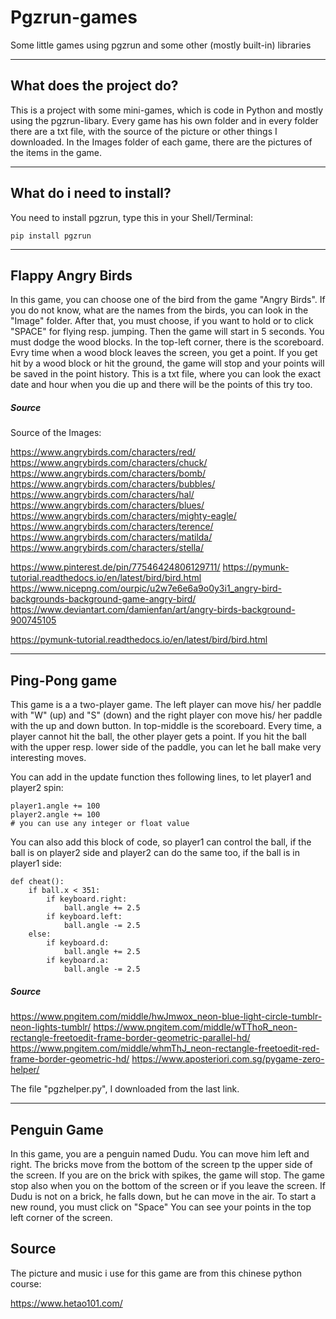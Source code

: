 # Pgzrun-games
Some little games using pgzrun and some other (mostly built-in) libraries
***
## What does the project do?
This is a project with some mini-games, which is code in Python and mostly using the pgzrun-libary. Every game has his own folder and in every folder there are a txt file, with the source of the picture or other things I downloaded. In the Images folder of each game, there are the pictures of the items in the game.
***
## What do i need to install?
You need to install pgzrun, type this in your Shell/Terminal:

`pip install pgzrun`
***
## Flappy Angry Birds
In this game, you can choose one of the bird from the game "Angry Birds". If you do not know, what are the names from the birds, you can look in the "Image" folder. After that, you must choose, if you want to hold or to click  "SPACE" for flying resp. jumping. Then the game will start in 5 seconds. You must dodge the wood blocks. In the top-left corner, there is the scoreboard. Evry time when a wood block leaves the screen, you get a point. If you get hit by a wood block or hit the ground, the game will stop and your points will be saved in the point history. This is a txt file, where you can look the exact date and hour when you die up and there will be the  points of this try too.
##### Source
Source of the Images:


https://www.angrybirds.com/characters/red/
https://www.angrybirds.com/characters/chuck/
https://www.angrybirds.com/characters/bomb/
https://www.angrybirds.com/characters/bubbles/
https://www.angrybirds.com/characters/hal/
https://www.angrybirds.com/characters/blues/
https://www.angrybirds.com/characters/mighty-eagle/
https://www.angrybirds.com/characters/terence/
https://www.angrybirds.com/characters/matilda/
https://www.angrybirds.com/characters/stella/

https://www.pinterest.de/pin/77546424806129711/
https://pymunk-tutorial.readthedocs.io/en/latest/bird/bird.html
https://www.nicepng.com/ourpic/u2w7e6e6a9o0y3i1_angry-bird-backgrounds-background-game-angry-bird/
https://www.deviantart.com/damienfan/art/angry-birds-background-900745105

https://pymunk-tutorial.readthedocs.io/en/latest/bird/bird.html
***
## Ping-Pong game
This game is a a two-player game. The left player can move his/ her paddle with "W" (up) and "S" (down) and the right player con move his/ her paddle with the up and down button. In top-middle is the scoreboard. Every time, a player cannot hit the ball, the other player gets a point. If you hit the ball with the upper resp. lower side of the paddle, you can let he ball make very interesting moves.


You can add in the update function thes following lines, to let player1 and player2 spin:

```
player1.angle += 100
player2.angle += 100
# you can use any integer or float value
```
You can also add this block of code, so player1 can control the ball, if the ball is on player2 side and player2 can do the same too, if the ball is in player1 side:
```
def cheat():
    if ball.x < 351:
        if keyboard.right:
            ball.angle += 2.5
        if keyboard.left:
            ball.angle -= 2.5
    else:
        if keyboard.d:
            ball.angle += 2.5
        if keyboard.a:
            ball.angle -= 2.5
```

##### Source
https://www.pngitem.com/middle/hwJmwox_neon-blue-light-circle-tumblr-neon-lights-tumblr/
https://www.pngitem.com/middle/wTThoR_neon-rectangle-freetoedit-frame-border-geometric-parallel-hd/
https://www.pngitem.com/middle/whmThJ_neon-rectangle-freetoedit-red-frame-border-geometric-hd/
https://www.aposteriori.com.sg/pygame-zero-helper/

The file "pgzhelper.py", I downloaded from the last link.
***
## Penguin Game
In this game, you are a penguin named Dudu. You can move him left and right. The bricks move from the bottom of the screen tp the upper side of the screen. If you are on the brick with spikes, the game will stop. The game stop also when you on the bottom of the screen or if you leave the screen.
If Dudu is not on a brick, he falls down, but he can move in the air. To start a new round, you must click on 
"Space"
You can see your points in the top left corner of the screen.
## Source
The picture and music i use for this game are from this chinese python course:

https://www.hetao101.com/
